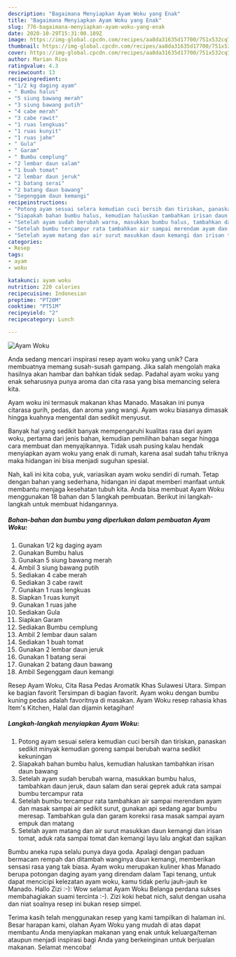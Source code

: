 ```yaml
---
description: "Bagaimana Menyiapkan Ayam Woku yang Enak"
title: "Bagaimana Menyiapkan Ayam Woku yang Enak"
slug: 776-bagaimana-menyiapkan-ayam-woku-yang-enak
date: 2020-10-29T15:31:00.189Z
image: https://img-global.cpcdn.com/recipes/aa8da31635d17700/751x532cq70/ayam-woku-foto-resep-utama.jpg
thumbnail: https://img-global.cpcdn.com/recipes/aa8da31635d17700/751x532cq70/ayam-woku-foto-resep-utama.jpg
cover: https://img-global.cpcdn.com/recipes/aa8da31635d17700/751x532cq70/ayam-woku-foto-resep-utama.jpg
author: Marian Rios
ratingvalue: 4.3
reviewcount: 13
recipeingredient:
- "1/2 kg daging ayam"
- " Bumbu halus"
- "5 siung bawang merah"
- "3 siung bawang putih"
- "4 cabe merah"
- "3 cabe rawit"
- "1 ruas lengkuas"
- "1 ruas kunyit"
- "1 ruas jahe"
- " Gula"
- " Garam"
- " Bumbu cemplung"
- "2 lembar daun salam"
- "1 buah tomat"
- "2 lembar daun jeruk"
- "1 batang serai"
- "2 batang daun bawang"
- "Segenggam daun kemangi"
recipeinstructions:
- "Potong ayam sesuai selera kemudian cuci bersih dan tiriskan, panaskan sedikit minyak kemudian goreng sampai berubah warna sedikit kekuningan"
- "Siapakah bahan bumbu halus, kemudian haluskan tambahkan irisan daun bawang"
- "Setelah ayam sudah berubah warna, masukkan bumbu halus, tambahkan daun jeruk, daun salam dan serai geprek aduk rata sampai bumbu tercampur rata"
- "Setelah bumbu tercampur rata tambahkan air sampai merendam ayam dan masak sampai air sedikit surut, gunakan api sedang agar bumbu meresap. Tambahkan gula dan garam koreksi rasa masak sampai ayam empuk dan matang"
- "Setelah ayam matang dan air surut masukkan daun kemangi dan irisan tomat, aduk rata sampai tomat dan kemangi layu lalu angkat dan sajikan"
categories:
- Resep
tags:
- ayam
- woku

katakunci: ayam woku 
nutrition: 220 calories
recipecuisine: Indonesian
preptime: "PT20M"
cooktime: "PT51M"
recipeyield: "2"
recipecategory: Lunch

---
```



![Ayam Woku](https://img-global.cpcdn.com/recipes/aa8da31635d17700/751x532cq70/ayam-woku-foto-resep-utama.jpg)

Anda sedang mencari inspirasi resep ayam woku yang unik? Cara membuatnya memang susah-susah gampang. Jika salah mengolah maka hasilnya akan hambar dan bahkan tidak sedap. Padahal ayam woku yang enak seharusnya punya aroma dan cita rasa yang bisa memancing selera kita.

Ayam woku ini termasuk makanan khas Manado. Masakan ini punya citarasa gurih, pedas, dan aroma yang wangi. Ayam woku biasanya dimasak hingga kuahnya mengental dan sedikit menyusut.

Banyak hal yang sedikit banyak mempengaruhi kualitas rasa dari ayam woku, pertama dari jenis bahan, kemudian pemilihan bahan segar hingga cara membuat dan menyajikannya. Tidak usah pusing kalau hendak menyiapkan ayam woku yang enak di rumah, karena asal sudah tahu triknya maka hidangan ini bisa menjadi suguhan spesial.


Nah, kali ini kita coba, yuk, variasikan ayam woku sendiri di rumah. Tetap dengan bahan yang sederhana, hidangan ini dapat memberi manfaat untuk membantu menjaga kesehatan tubuh kita. Anda bisa membuat Ayam Woku menggunakan 18 bahan dan 5 langkah pembuatan. Berikut ini langkah-langkah untuk membuat hidangannya.

<!--inarticleads1-->

##### Bahan-bahan dan bumbu yang diperlukan dalam pembuatan Ayam Woku:

1. Gunakan 1/2 kg daging ayam
1. Gunakan  Bumbu halus
1. Gunakan 5 siung bawang merah
1. Ambil 3 siung bawang putih
1. Sediakan 4 cabe merah
1. Sediakan 3 cabe rawit
1. Gunakan 1 ruas lengkuas
1. Siapkan 1 ruas kunyit
1. Gunakan 1 ruas jahe
1. Sediakan  Gula
1. Siapkan  Garam
1. Sediakan  Bumbu cemplung
1. Ambil 2 lembar daun salam
1. Sediakan 1 buah tomat
1. Gunakan 2 lembar daun jeruk
1. Gunakan 1 batang serai
1. Gunakan 2 batang daun bawang
1. Ambil Segenggam daun kemangi


Resep Ayam Woku, Cita Rasa Pedas Aromatik Khas Sulawesi Utara. Simpan ke bagian favorit Tersimpan di bagian favorit. Ayam woku dengan bumbu kuning pedas adalah favoritnya di masakan. Ayam Woku resep rahasia khas Item&#39;s Kitchen, Halal dan dijamin ketagihan! 

<!--inarticleads2-->

##### Langkah-langkah menyiapkan Ayam Woku:

1. Potong ayam sesuai selera kemudian cuci bersih dan tiriskan, panaskan sedikit minyak kemudian goreng sampai berubah warna sedikit kekuningan
1. Siapakah bahan bumbu halus, kemudian haluskan tambahkan irisan daun bawang
1. Setelah ayam sudah berubah warna, masukkan bumbu halus, tambahkan daun jeruk, daun salam dan serai geprek aduk rata sampai bumbu tercampur rata
1. Setelah bumbu tercampur rata tambahkan air sampai merendam ayam dan masak sampai air sedikit surut, gunakan api sedang agar bumbu meresap. Tambahkan gula dan garam koreksi rasa masak sampai ayam empuk dan matang
1. Setelah ayam matang dan air surut masukkan daun kemangi dan irisan tomat, aduk rata sampai tomat dan kemangi layu lalu angkat dan sajikan


Bumbu aneka rupa selalu punya daya goda. Apalagi dengan paduan bermacam rempah dan ditambah wanginya daun kemangi, memberikan sensasi rasa yang tak biasa. Ayam woku merupakan kuliner khas Manado berupa potongan daging ayam yang direndam dalam Tapi tenang, untuk dapat mencicipi kelezatan ayam woku, kamu tidak perlu jauh-jauh ke Manado. Hallo Zizi :-): Wow selamat Ayam Woku Belanga perdana sukses membahagiakan suami tercinta :-). Zizi koki hebat nich, salut dengan usaha dan niat soalnya resep ini bukan resep simpel. 

Terima kasih telah menggunakan resep yang kami tampilkan di halaman ini. Besar harapan kami, olahan Ayam Woku yang mudah di atas dapat membantu Anda menyiapkan makanan yang enak untuk keluarga/teman ataupun menjadi inspirasi bagi Anda yang berkeinginan untuk berjualan makanan. Selamat mencoba!
